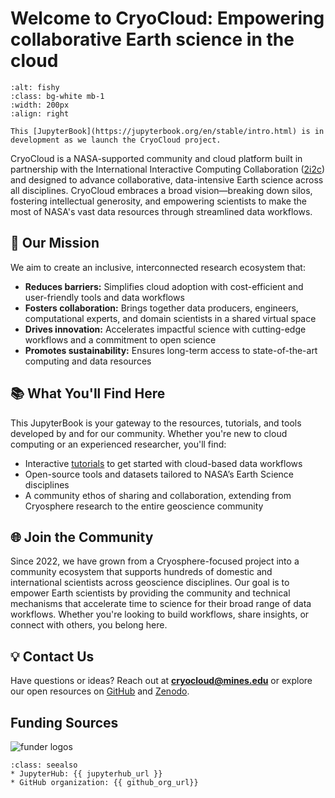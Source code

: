 # Welcome to CryoCloud: Empowering collaborative Earth science in the cloud
```{image} img/MinesLogos/stacked_white.png
:alt: fishy
:class: bg-white mb-1
:width: 200px
:align: right
```

```{Note}
This [JupyterBook](https://jupyterbook.org/en/stable/intro.html) is in development as we launch the CryoCloud project.
```
CryoCloud is a NASA-supported community and cloud platform built in partnership with the International Interactive Computing Collaboration ([2i2c](https://2i2c.org/)) and designed to advance collaborative, data-intensive Earth science across all disciplines. CryoCloud embraces a broad vision—breaking down silos, fostering intellectual generosity, and empowering scientists to make the most of NASA's vast data resources through streamlined data workflows.


## 🚀 Our Mission  
We aim to create an inclusive, interconnected research ecosystem that:
- **Reduces barriers:** Simplifies cloud adoption with cost-efficient and user-friendly tools and data workflows
- **Fosters collaboration:** Brings together data producers, engineers, computational experts, and domain scientists in a shared virtual space  
- **Drives innovation:** Accelerates impactful science with cutting-edge workflows and a commitment to open science  
- **Promotes sustainability:** Ensures long-term access to state-of-the-art computing and data resources

## 📚 What You'll Find Here  
This JupyterBook is your gateway to the resources, tutorials, and tools developed by and for our community. Whether you're new to cloud computing or an experienced researcher, you'll find:
- Interactive [tutorials](tutorials/index) to get started with cloud-based data workflows
- Open-source tools and datasets tailored to NASA’s Earth Science disciplines
- A community ethos of sharing and collaboration, extending from Cryosphere research to the entire geoscience community

## 🌐 Join the Community  
Since 2022, we have grown from a Cryosphere-focused project into a community ecosystem that supports hundreds of domestic and international scientists across geoscience disciplines. Our goal is to empower Earth scientists by providing the community and technical mechanisms that accelerate time to science for their broad range of data workflows. Whether you're looking to build workflows, share insights, or connect with others, you belong here.

## 💡 Contact Us  
Have questions or ideas? Reach out at **cryocloud@mines.edu** or explore our open resources on [GitHub](https://github.com/CryoInTheCloud) and [Zenodo](https://zenodo.org/communities/cryointhecloud).

## Funding Sources
![funder logos](/img/funderlogos.png)

```{admonition} Quick links for the event
:class: seealso
* JupyterHub: {{ jupyterhub_url }}
* GitHub organization: {{ github_org_url}}
```


